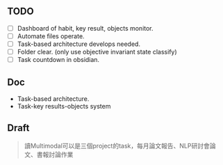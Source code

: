 ## TODO
- [ ] Dashboard of habit, key result, objects monitor.
- [ ] Automate files operate.
- [ ] Task-based architecture develops needed.
- [ ] Folder clear. (only use objective invariant state classify)
- [ ] Task countdown in obsidian.
## Doc
- Task-based architecture.
- Task-key results-objects system
## Draft
> 讀Multimodal可以是三個project的task，每月論文報告、NLP研討會論文、書報討論作業

